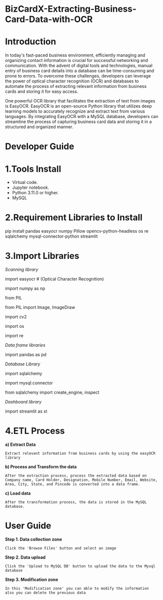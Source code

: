 # BizCardX-Extracting-Business-Card-Data-with-OCR
# Introduction

  In today's fast-paced business environment, efficiently managing and organizing contact information is crucial for successful networking and communication. With the advent of digital tools and technologies, manual entry of business card details into a database can be time-consuming and prone to errors. To overcome these challenges, developers can leverage the power of optical character recognition (OCR) and databases to automate the process of extracting relevant information from business cards and storing it for easy access.

  One powerful OCR library that facilitates the extraction of text from images is EasyOCR. EasyOCR is an open-source Python library that utilizes deep learning models to accurately recognize and extract text from various languages. By integrating EasyOCR with a MySQL database, developers can streamline the process of capturing business card data and storing it in a structured and organized manner.

# Developer Guide
# 1.Tools Install

  * Virtual code.
  * Jupyter notebook.
  * Python 3.11.0 or higher.
  * MySQL

# 2.Requirement Libraries to Install

  pip install pandas easyocr numpy Pillow opencv-python-headless os re sqlalchemy mysql-connector-python streamlit

# 3.Import Libraries

  _Scanning library_
  
  import easyocr # (Optical Character Recognition)
  
  import numpy as np
  
  from PIL
  
  from PIL import Image, ImageDraw
  
  import cv2
  
  import os
  
  import re
  
  _Data frame libraries_
  
  import pandas as pd
  
  _Database Library_
  
  import sqlalchemy
  
  import mysql.connector
  
  from sqlalchemy import create_engine, inspect
  
  _Dashboard library_
  
  import streamlit as st

# 4.ETL Process
**a) Extract Data**
    
    Extract relevant information from business cards by using the easyOCR library
**b) Process and Transform the data**
    
    After the extraction process, process the extracted data based on Company name, Card Holder, Designation, Mobile Number, Email, Website, Area, City, State, and Pincode is converted into a data frame.
**c) Load data**
    
    After the transformation process, the data is stored in the MySQL database.

# User Guide
**Step 1. Data collection zone**
    
    Click the 'Browse Files' button and select an image
**Step 2. Data upload**
    
    Click the 'Upload to MySQL DB' button to upload the data to the Mysql database
**Step 3. Modification zone**
    
    In this 'Modification zone' you can able to modify the information also you can delete the previous data
    
